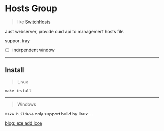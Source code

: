 # Hosts Group
> like [SwitchHosts](https://oldj.github.io/SwitchHosts/)

Just webserver, provide curd api to management hosts file.

support tray

- [ ] independent window

*******************
## Install
> Linux

`make install`

*******************

> Windows

`make buildExe` only support build by linux ...

[blog: exe add icon](https://blog.csdn.net/u014633966/article/details/82984037)
